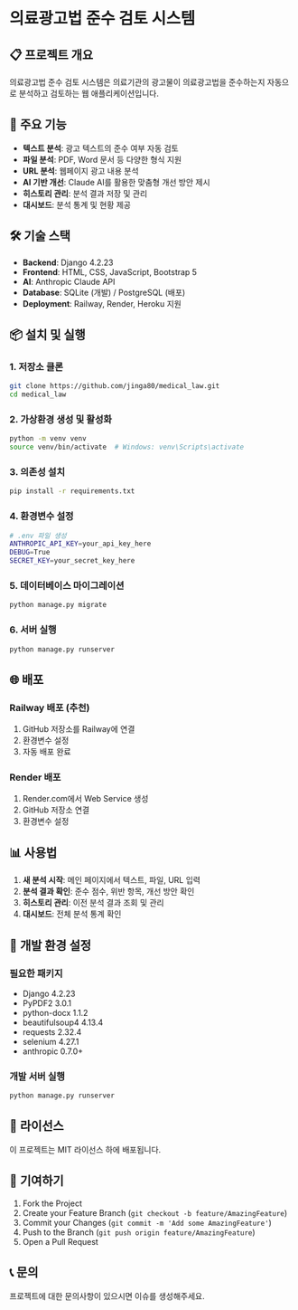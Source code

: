 # 의료광고법 준수 검토 시스템

## 📋 프로젝트 개요

의료광고법 준수 검토 시스템은 의료기관의 광고물이 의료광고법을 준수하는지 자동으로 분석하고 검토하는 웹 애플리케이션입니다.

## 🚀 주요 기능

- **텍스트 분석**: 광고 텍스트의 준수 여부 자동 검토
- **파일 분석**: PDF, Word 문서 등 다양한 형식 지원
- **URL 분석**: 웹페이지 광고 내용 분석
- **AI 기반 개선**: Claude AI를 활용한 맞춤형 개선 방안 제시
- **히스토리 관리**: 분석 결과 저장 및 관리
- **대시보드**: 분석 통계 및 현황 제공

## 🛠 기술 스택

- **Backend**: Django 4.2.23
- **Frontend**: HTML, CSS, JavaScript, Bootstrap 5
- **AI**: Anthropic Claude API
- **Database**: SQLite (개발) / PostgreSQL (배포)
- **Deployment**: Railway, Render, Heroku 지원

## 📦 설치 및 실행

### 1. 저장소 클론
```bash
git clone https://github.com/jinga80/medical_law.git
cd medical_law
```

### 2. 가상환경 생성 및 활성화
```bash
python -m venv venv
source venv/bin/activate  # Windows: venv\Scripts\activate
```

### 3. 의존성 설치
```bash
pip install -r requirements.txt
```

### 4. 환경변수 설정
```bash
# .env 파일 생성
ANTHROPIC_API_KEY=your_api_key_here
DEBUG=True
SECRET_KEY=your_secret_key_here
```

### 5. 데이터베이스 마이그레이션
```bash
python manage.py migrate
```

### 6. 서버 실행
```bash
python manage.py runserver
```

## 🌐 배포

### Railway 배포 (추천)
1. GitHub 저장소를 Railway에 연결
2. 환경변수 설정
3. 자동 배포 완료

### Render 배포
1. Render.com에서 Web Service 생성
2. GitHub 저장소 연결
3. 환경변수 설정

## 📊 사용법

1. **새 분석 시작**: 메인 페이지에서 텍스트, 파일, URL 입력
2. **분석 결과 확인**: 준수 점수, 위반 항목, 개선 방안 확인
3. **히스토리 관리**: 이전 분석 결과 조회 및 관리
4. **대시보드**: 전체 분석 통계 확인

## 🔧 개발 환경 설정

### 필요한 패키지
- Django 4.2.23
- PyPDF2 3.0.1
- python-docx 1.1.2
- beautifulsoup4 4.13.4
- requests 2.32.4
- selenium 4.27.1
- anthropic 0.7.0+

### 개발 서버 실행
```bash
python manage.py runserver
```

## 📝 라이선스

이 프로젝트는 MIT 라이선스 하에 배포됩니다.

## 🤝 기여하기

1. Fork the Project
2. Create your Feature Branch (`git checkout -b feature/AmazingFeature`)
3. Commit your Changes (`git commit -m 'Add some AmazingFeature'`)
4. Push to the Branch (`git push origin feature/AmazingFeature`)
5. Open a Pull Request

## 📞 문의

프로젝트에 대한 문의사항이 있으시면 이슈를 생성해주세요.
